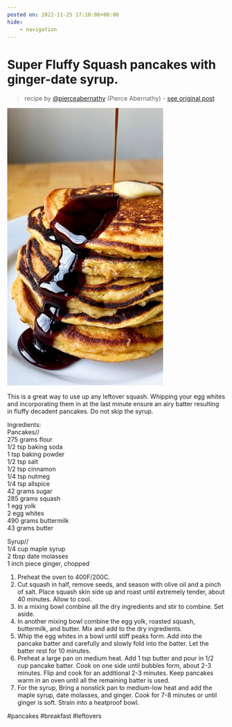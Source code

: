 ```yaml
---
posted on: 2022-11-25 17:10:06+00:00
hide:
    - navigation
---
```


# Super Fluffy Squash pancakes with ginger-date syrup.  

> recipe by [@pierceabernathy](https://www.instagram.com/pierceabernathy/) 
(Pierce Abernathy) - [see original post](https://instagram.com/p/ClZD36srFpW)

![](../img/pierceabernathy_25-11-2022_1711.png)

  
This is a great way to use up any leftover squash. Whipping your egg whites and incorporating them in at the last minute ensure an airy batter resulting in fluffy decadent pancakes. Do not skip the syrup.   
  
Ingredients:  
Pancakes//  
275 grams flour   
1/2 tsp baking soda  
1 tsp baking powder  
1/2 tsp salt   
1/2 tsp cinnamon  
1/4 tsp nutmeg  
1/4 tsp allspice   
42 grams sugar  
285 grams squash  
1 egg yolk  
2 egg whites  
490 grams buttermilk  
43 grams butter  
  
Syrup//  
1/4 cup maple syrup   
2 tbsp date molasses  
1 inch piece ginger, chopped  
  
1. Preheat the oven to 400F/200C.   
2. Cut squash in half, remove seeds, and season with olive oil and a pinch of salt. Place squash skin side up and roast until extremely tender, about 40 minutes. Allow to cool.  
3. In a mixing bowl combine all the dry ingredients and stir to combine. Set aside.  
4. In another mixing bowl combine the egg yolk, roasted squash, buttermilk, and butter. Mix and add to the dry ingredients.  
5. Whip the egg whites in a bowl until stiff peaks form. Add into the pancake batter and carefully and slowly fold into the batter. Let the batter rest for 10 minutes.  
6. Preheat a large pan on medium heat. Add 1 tsp butter and pour in 1/2 cup pancake batter. Cook on one side until bubbles form, about 2-3 minutes. Flip and cook for an additional 2-3 minutes. Keep pancakes warm in an oven until all the remaining batter is used.   
7. For the syrup, Bring a nonstick pan to medium-low heat and add the maple syrup, date molasses, and ginger. Cook for 7-8 minutes or until ginger is soft. Strain into a heatproof bowl.   
  
\#pancakes \#breakfast \#leftovers   